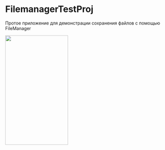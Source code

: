 # FilemanagerTestProj

Протое приложение для демонстрации сохранения файлов с помощью FileManager

<img src="https://github.com/ZhMks/FilemanagerTestProj/assets/142295043/08131813-403c-4698-93d6-5e60dd74934e" width="200" height="350"/>
